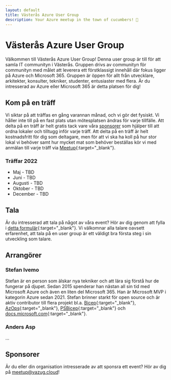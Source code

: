 ```yaml
---
layout: default
title: Västerås Azure User Group
description: Your Azure meetup in the town of cucumbers! 🥒
---
```


# Västerås Azure User Group

Välkommen till Västerås Azure User Group! Denna user group är till för att samla IT communityn i Västerås. Gruppen drivs av communityn för communityn med målet att leverera ett förstklassigt innehåll där fokus ligger på Azure och Microsoft 365. Gruppen är öppen för allt från utvecklare, arkitekter, konsulter, tekniker, studenter, entusiaster med flera. Är du intresserad av Azure eller Microsoft 365 är detta platsen för dig!

## Kom på en träff

Vi siktar på att träffas en gång varannan månad, och vi gör det fysiskt. Vi håller inte till på en fast plats utan mötesplatsen ändras för varje tillfälle. Att delta på en träff är helt gratis tack vare våra [sponsorer](./sponsors) som hjälper till att ordna lokaler och tilltugg inför varje träff. Att delta på en träff är helt kostnadsfritt för dig som deltagare, men för att vi ska ha koll på hur stor lokal vi behöver samt hur mycket mat som behöver beställas kör vi med anmälan till varje träff via [Meetup](https://www.meetup.com/vasteras-azure-user-group/){:target="_blank"}.

### Träffar 2022

- Maj - TBD
- Juni - TBD
- Augusti - TBD
- Oktober - TBD
- December - TBD

## Tala

Är du intresserad att tala på något av våra event? Hör av dig genom att fylla i [detta formulär](https://forms.office.com/r/aZG26jhRzp){:target="_blank"}. Vi välkomnar alla talare oavsett erfarenhet, att tala på en user group är ett väldigt bra första steg i sin utveckling som talare.

## Arrangörer

### Stefan Ivemo

Stefan är en person som älskar nya tekniker och att lära sig förstå hur de fungerar på djupet. Sedan 2015 spenderar han nästan all sin tid med Microsoft Azure och även en liten del Microsoft 365. Han är Microsoft MVP i kategorin Azure sedan 2021. Stefan brinner starkt för open source och är aktiv contributor till flera projekt bl.a. [Bicep](https://github.com/Azure/bicep){:target="_blank"}, [AzOps](https://github.com/Azure/AzOps){:target="_blank"}, [PSBicep](https://github.com/PSBicep/PSBicep){:target="_blank"} och [docs.microsoft.com](https://github.com/MicrosoftDocs/azure-docs){:target="_blank"}.

### Anders Asp

...

## Sponsorer

Är du eller din organisation intresserade av att sponsra ett event? Hör av dig på [meetup@vazug.cloud](mailto:meetup@vazug.cloud)!
